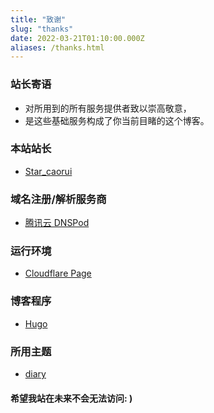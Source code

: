 ```yaml
---
title: "致谢"
slug: "thanks"
date: 2022-03-21T01:10:00.000Z
aliases: /thanks.html
---
```


### 站长寄语
  - 对所用到的所有服务提供者致以崇高敬意，
  - 是这些基础服务构成了你当前目睹的这个博客。

### 本站站长
  - [Star_caorui][1]

### 域名注册/解析服务商
  - [腾讯云 DNSPod][2]

### 运行环境
  - [Cloudflare Page][3]

### 博客程序
  - [Hugo][4]

### 所用主题
  - [diary][5]

#### 希望我站在未来不会无法访问: )


  [1]: https://blog.inetech.fun/about.html
  [2]: https://dnspod.cloud.tencent.com
  [3]: https://pages.cloudflare.com
  [4]: https://gohugo.io
  [5]: https://github.com/AmazingRise/hugo-theme-diary
